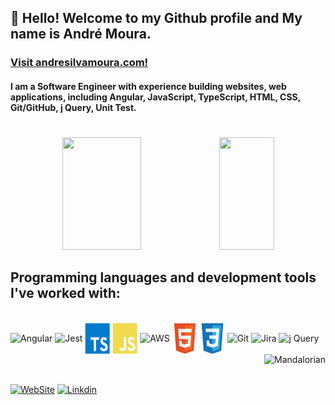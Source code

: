 ## 👋 Hello! Welcome to my Github profile and My name is André Moura.
###  <a href="https://www.andresilvamoura.com/">Visit andresilvamoura.com!</a>
#### I am a Software Engineer with experience building websites, web applications, including Angular, JavaScript, TypeScript, HTML, CSS, Git/GitHub, j Query, Unit Test.  

#

<div align="center">
  <a url="https://github.com/andresilvamoura">
  <img height="180em" width="50%" src="https://github-readme-stats.vercel.app/api?username=andresilvamoura&show_icons=true&theme=radical&count_private=true"/><img height="180em" width="42%" src="https://github-readme-stats.vercel.app/api/top-langs/?username=andresilvamoura&layout=compact&&theme=radical"/>
</div>  
   
<h2> Programming languages and development tools I've worked with: </h2>



<div style="display: inline_block"><br>
  <img align="center" alt="Angular" height="50" width="40" src="https://cdn.jsdelivr.net/gh/devicons/devicon/icons/angularjs/angularjs-plain.svg">
  <img align="center" alt="Jest" height="50" width="40" src="https://cdn.jsdelivr.net/gh/devicons/devicon/icons/jest/jest-plain.svg">
  <img align="center" alt="Ts" height="50" width="40" src="https://raw.githubusercontent.com/devicons/devicon/master/icons/typescript/typescript-plain.svg">
  <img align="center" alt="Js" height="50" width="40" src="https://raw.githubusercontent.com/devicons/devicon/master/icons/javascript/javascript-plain.svg">
  <img align="center" alt="AWS" height="80" width="80" src="https://cdn.jsdelivr.net/gh/devicons/devicon/icons/amazonwebservices/amazonwebservices-plain-wordmark.svg">
  <img align="center" alt="HTML" height="50" width="40" src="https://raw.githubusercontent.com/devicons/devicon/master/icons/html5/html5-original.svg">
  <img align="center" alt="CSS" height="50" width="40" src="https://raw.githubusercontent.com/devicons/devicon/master/icons/css3/css3-original.svg">
  <img align="center" alt="Git" height="50" width="40" src="https://cdn.jsdelivr.net/gh/devicons/devicon/icons/git/git-original.svg">
  <img align="center" alt="Jira" height="50" width="40" src="https://cdn.jsdelivr.net/gh/devicons/devicon/icons/jira/jira-original-wordmark.svg">
  <img align="center" alt="j Query" height="50" width="40" src="https://cdn.jsdelivr.net/gh/devicons/devicon/icons/jquery/jquery-plain-wordmark.svg">
  <img align="right" alt="Mandalorian" height="200" src="http://andresilvamoura.com/assets/Star-Wars-the-Mandalorian-h-300.png">
</div>  
<br /><br />
<div>

[![WebSite](https://img.shields.io/badge/andresilvamoura.com-SOON-blue)](http://andresilvamoura.com)
[![Linkdin](https://img.shields.io/badge/LinkedIn-0077B5?style=lat-square&logo=linkedin&logoColor=white)](http://www.linkedin.com/in/andresilvamoura)

</div>
